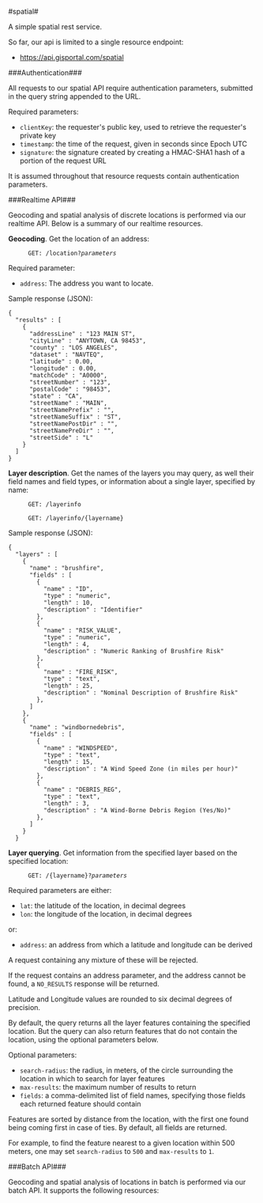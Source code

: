 #spatial#

A simple spatial rest service.

So far, our api is limited to a single resource endpoint:

- https://api.gisportal.com/spatial

###Authentication###

All requests to our spatial API require authentication parameters, submitted 
in the query string appended to the URL.

Required parameters:

- `clientKey`: the requester's public key, used to retrieve the requester's 
private key
- `timestamp`: the time of the request, given in seconds since Epoch UTC
- `signature`: the signature created by creating a HMAC-SHA1 hash of a portion 
of the request URL

It is assumed throughout that resource requests contain authentication 
parameters.

###Realtime API###

Geocoding and spatial analysis of discrete locations is performed via our 
realtime API. Below is a summary of our realtime resources.

**Geocoding**. Get the location of an address:

<dl><dd><code>GET: /location?<em>parameters</em></code></dd></dl>

Required parameter:

- `address`: The address you want to locate. 

Sample response (JSON):

    {
      "results" : [
        {
          "addressLine" : "123 MAIN ST",
          "cityLine" : "ANYTOWN, CA 98453",
          "county" : "LOS ANGELES",
          "dataset" : "NAVTEQ",
          "latitude" : 0.00,
          "longitude" : 0.00,
          "matchCode" : "A0000",
          "streetNumber" : "123",
          "postalCode" : "98453",
          "state" : "CA",
          "streetName" : "MAIN",
          "streetNamePrefix" : "",
          "streetNameSuffix" : "ST",
          "streetNamePostDir" : "",
          "streetNamePreDir" : "",
          "streetSide" : "L"
        }
      ]
    }


**Layer description**. Get the names of the layers you may query, as well 
their field names and field types, or information about a single layer, 
specified by name:

<dl><dd><code>GET: /layerinfo</code></dd></dl>


<dl><dd><code>GET: /layerinfo/{layername}</code></dd></dl>

Sample response (JSON):

    {
      "layers" : [
        {
          "name" : "brushfire",
          "fields" : [
            {
              "name" : "ID",
              "type" : "numeric",
              "length" : 10,
              "description" : "Identifier"
            },
            {
              "name" : "RISK_VALUE",
              "type" : "numeric",
              "length" : 4,
              "description" : "Numeric Ranking of Brushfire Risk"
            },
            {
              "name" : "FIRE_RISK",
              "type" : "text",
              "length" : 25,
              "description" : "Nominal Description of Brushfire Risk"
            },
          ]
        },
        {
          "name" : "windbornedebris",
          "fields" : [
            {
              "name" : "WINDSPEED",
              "type" : "text",
              "length" : 15,
              "description" : "A Wind Speed Zone (in miles per hour)"
            },
            {
              "name" : "DEBRIS_REG",
              "type" : "text",
              "length" : 3,
              "description" : "A Wind-Borne Debris Region (Yes/No)"
            },
          ]
        }
      }

**Layer querying**. Get information from the specified layer based on the 
specified location:

<dl><dd><code>GET: /{layername}?<em>parameters</em></code></dd></dl> 

Required parameters are either:

- `lat`: the latitude of the location, in decimal degrees
- `lon`: the longitude of the location, in decimal degrees

or:

- `address`: an address from which a latitude and longitude can be derived

A request containing any mixture of these will be rejected.

If the request contains an address parameter, and the address cannot be found, 
a `NO_RESULTS` response will be returned.

Latitude and Longitude values are rounded to six decimal degrees of precision.

By default, the query returns all the layer features containing the specified 
location. But the query can also return features that do not contain the 
location, using the optional parameters below.

Optional parameters:

- `search-radius`: the radius, in meters, of the circle surrounding the 
location in which to search for layer features
- `max-results`: the maximum number of results to return
- `fields`: a comma-delimited list of field names, specifying those fields 
each returned feature should contain

Features are sorted by distance from the location, with the first one found
being coming first in case of ties. By default, all fields are returned.

For example, to find the feature nearest to a given location within 500 meters, 
one may set `search-radius` to `500` and `max-results` to `1`.

###Batch API###

Geocoding and spatial analysis of locations in batch is performed via our
batch API. It supports the following resources:

